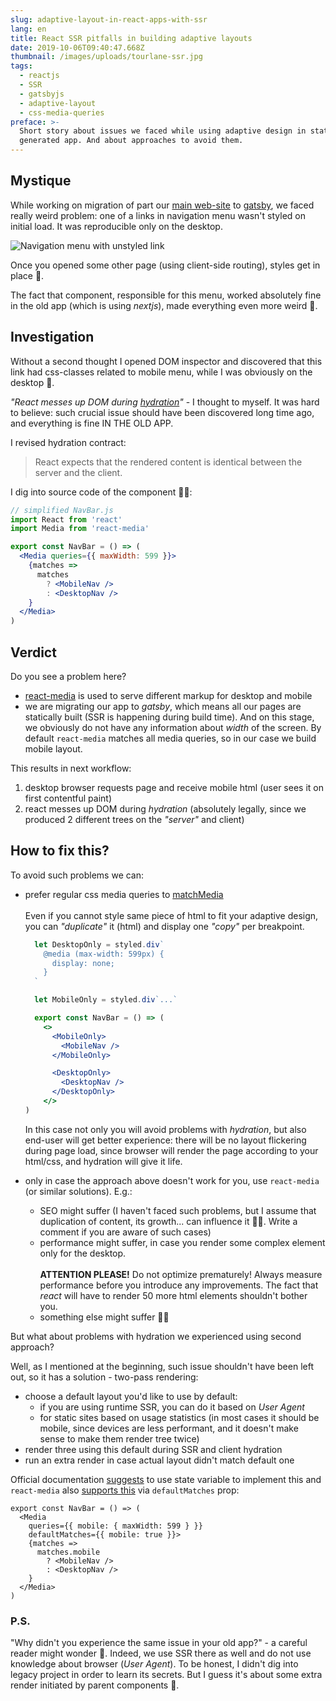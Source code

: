 ```yaml
---
slug: adaptive-layout-in-react-apps-with-ssr
lang: en
title: React SSR pitfalls in building adaptive layouts
date: 2019-10-06T09:40:47.668Z
thumbnail: /images/uploads/tourlane-ssr.jpg
tags:
  - reactjs
  - SSR
  - gatsbyjs
  - adaptive-layout
  - css-media-queries
preface: >-
  Short story about issues we faced while using adaptive design in statically
  generated app. And about approaches to avoid them.
---
```

## Mystique

While working on migration of part our [main web-site](https://tourlane.de) to [gatsby](http://gatsbyjs.org), we faced really weird problem: one of a links in navigation menu wasn't styled on initial load. It was reproducible only on the desktop.

![Navigation menu with unstyled link](/images/uploads/broken-link.jpg "Unstyled link")

Once you opened some other page (using client-side routing), styles get in place 🤯.

The fact that component, responsible for this menu, worked absolutely fine in the old app (which is using _nextjs_), made everything even more weird 👻.

## Investigation

Without a second thought I opened DOM inspector and discovered that this link had css-classes related to mobile menu, while I was obviously on the desktop 🤪.

_"React messes up DOM during_ [_hydration_](https://ru.reactjs.org/docs/react-dom.html#hydrate)_"_ - I thought to myself. It was hard to believe: such crucial issue should have been discovered long time ago, and everything is fine IN THE OLD APP.

I revised hydration contract:

> React expects that the rendered content is identical between the server and the client.

I dig into source code of the component 🕵️‍♂️:

```jsx
// simplified NavBar.js
import React from 'react'
import Media from 'react-media'

export const NavBar = () => (
  <Media queries={{ maxWidth: 599 }}>
    {matches =>
      matches
        ? <MobileNav />
        : <DesktopNav />
    }
  </Media>
)
```

## Verdict

Do you see a problem here?

* [react-media](https://github.com/ReactTraining/react-media) is used to serve different markup for desktop and mobile
* we are migrating our app to _gatsby_, which means all our pages are statically built (SSR is happening during build time). And on this stage, we obviously do not have any information about _width_ of the screen. By default `react-media` matches all media queries, so in our case we build mobile layout.

This results in next workflow:

1. desktop browser requests page and receive mobile html (user sees it on first contentful paint)
2. react messes up DOM during _hydration_ (absolutely legally, since we produced 2 different trees on the _"server"_ and client)

## How to fix this?

To avoid such problems we can:

* prefer regular css media queries to [matchMedia](https://developer.mozilla.org/en-US/docs/Web/API/Window/matchMedia)\
  \
  Even if you cannot style same piece of html to fit your adaptive design, you can _"duplicate"_ it (html) and display one _"copy"_ per breakpoint.

  ```jsx
    let DesktopOnly = styled.div`
      @media (max-width: 599px) {
        display: none;
      }
    `

    let MobileOnly = styled.div`...`

    export const NavBar = () => (
      <>
        <MobileOnly>
          <MobileNav />
        </MobileOnly>

        <DesktopOnly>
          <DesktopNav />
        </DesktopOnly>
      </>
  )
  ```
  In this case not only you will avoid problems with _hydration_, but also end-user will get better experience: there will be no layout flickering during page load, since browser will render the page according to your html/css, and hydration will give it life.

* only in case the approach above doesn't work for you, use `react-media` (or similar solutions). E.g.:
  * SEO might suffer (I haven't faced such problems, but I assume that duplication of content, its growth... can influence it 💁‍♂️. Write a comment if you are aware of such cases)
  * performance might suffer, in case you render some complex element only for the desktop.\
    \
    **ATTENTION PLEASE!** Do not optimize prematurely! Always measure performance before you introduce any improvements. The fact that _react_ will have to render 50 more html elements shouldn't bother you.
  * something else might suffer 🤷‍♂️

But what about problems with hydration we experienced using second approach?

Well, as I mentioned at the beginning, such issue shouldn't have been left out, so it has a solution - two-pass rendering:

* choose a default layout you'd like to use by default:
  * if you are using runtime SSR, you can do it based on _User Agent_
  * for static sites based on usage statistics (in most cases it should be mobile, since devices are less performant, and it doesn't make sense to make them render tree twice)
* render three using this default during SSR and client hydration
* run an extra render in case actual layout didn't match default one

Official documentation [suggests](https://ru.reactjs.org/docs/react-dom.html#hydrate) to use state variable to implement this and `react-media` also [supports this](https://github.com/ReactTraining/react-media#server-side-rendering-ssr) via `defaultMatches` prop:

```jsx{3-6}
export const NavBar = () => (
  <Media
    queries={{ mobile: { maxWidth: 599 } }}
    defaultMatches={{ mobile: true }}>
    {matches =>
      matches.mobile
        ? <MobileNav />
        : <DesktopNav />
    }
  </Media>
)
```

### P.S.

"Why didn't you experience the same issue in your old app?" - a careful reader might wonder 🤨. Indeed, we use SSR there as well and do not use knowledge about browser (_User Agent_). To be honest, I didn't dig into legacy project in order to learn its secrets. But I guess it's about some extra render initiated by parent components 😬.
